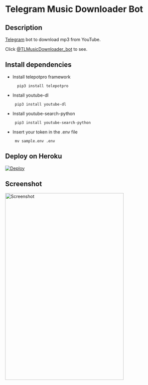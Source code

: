 # Telegram Music Downloader Bot
## Description
<a href="https://telegram.org/">Telegram</a> bot to download mp3 from YouTube.

Click <a href="https://t.me/MusicDownloader_TT_Bot">@TLMusicDownloader_bot</a> to see.


## Install dependencies

- Install telepotpro framework

        pip3 install telepotpro

 - Install youtube-dl

        pip3 install youtube-dl

 - Install youtube-search-python
 
        pip3 install youtube-search-python

 - Insert your token in the .env file
 
        mv sample.env .env

## Deploy on Heroku

[![Deploy](https://www.herokucdn.com/deploy/button.svg)](https://www.heroku.com/deploy?template=https://github.com/eo792/yt-to-mp3)


## Screenshot
<img src="https://user-images.githubusercontent.com/58452863/93033272-91392e80-f603-11ea-9aae-8183131cefd1.png" alt="Screenshot" width="380" height="600">
